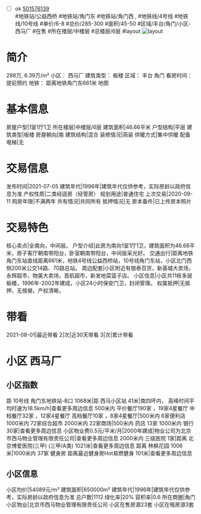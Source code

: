 - [ ] ok [501576139](https://bj.5i5j.com/ershoufang/501576139.html)  
 #地铁站/公益西桥 #地铁站/角门东 #地铁站/角门西 ,  #地铁线/4号线 #地铁线/10号线
#单价/6-8 #总价/285-300 #面积/45-50   #区域/丰台/角门/小区-西马厂 #在售 #所在楼层/中楼层 #总楼层/6层 #layout 
![layout](http://image2a.5i5j.com/bdir/layout/482090.jpg_P5.jpg) 
# 简介 
 298万,  6.39万/m² 
小区： 西马厂
建筑类型： 板楼
区域： 丰台 角门
看房时间： 提前预约
地铁： 距离地铁角门东661米 地图
# 基本信息 
 房屋户型|1室1厅1卫
所在楼层|中楼层/6层
建筑面积|46.66平米
户型结构|平层
建筑类型|板楼
房屋朝向|南
建筑结构|混合
装修情况|简装
供暖方式|集中供暖
配备电梯|无
# 交易信息 
 发布时间|2021-07-05
建筑年代|1996年|建筑年代仅供参考，实际房龄以政府信息为准
产权性质|二类经适房（经管房）
规划用途|普通住宅
上次交易|2020-09-11
购房年限|不满两年
共有情况|共同所有
抵押情况|无
房本备件|已上传房本照片
# 交易特色 
 核心卖点|全南向，中间层。
户型介绍|此房为南向1室1厅1卫，建筑面积为46.66平米，房子客厅朝南带阳台，卧室朝南带阳台，中间层采光好。
交通出行|距离地铁角门东站直线距离661米，地铁4号线公益西桥站，10号线角门东站，小区北门西侧200米公交14路、70路总站。
周边配套|小区附近有银泰百货，新荟城大卖场，永辉超市，物美大卖场，首航超市，新发地菜篮子店。
小区信息|小区共11栋多层板楼，1996年-2002年建成，小区24小时保安门卫，封闭管理。
权属抵押|无抵押，无按揭，产权清晰。
# 带看 
 2021-08-01|最近带看	 2|次|近30天带看	 3|次|累计带看
# 小区 西马厂
## 小区指数 
 距 10号线 角门东地铁站-B口 1068米|距 西马小区站 41米|南四环内， 高峰时间平均时速为18.5km/h|查看更多周边信息
500米内 平价餐厅190家 ，19家4星餐厅
中档餐厅32家 ，12家4星餐厅
高档餐厅10家 ，8家4星餐厅|500米内 6家便利店
1000米内 72家综合超市
2000米内 22家商场|500米内 药店 13家
1000米内 银行 30家|查看更多周边信息
小区物业费0.5元/平米/月|2000年建成|物业公司为北京市西马物业管理有限责任公司|查看更多周边信息
2000米内 三级医院 1家|距离 北京博爱医院(三甲) (三甲/A类) 1021米|查看更多周边信息
距离 林枫花园 1006米|1000米内 37家 健身房
距离最近健身房Hot易燃健身 101米|查看更多周边信息
## 小区信息 
 小区均价|54089元/m²
建筑面积|650000m²
建筑年代|1996年|建筑年代仅供参考，实际房龄以政府信息为准
总户数|1112
绿化率|20%
容积率|0.6
所在商圈|角门
小区物业|北京市西马物业管理有限责任公司
小区在售房源23套
小区在租房源3套
